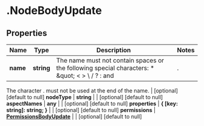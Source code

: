 # .NodeBodyUpdate

## Properties
Name | Type | Description | Notes
------------ | ------------- | ------------- | -------------
**name** | **string** | The name must not contain spaces or the following special characters: * \&quot; &lt; &gt; \\ / ? : and |.
The character . must not be used at the end of the name.
 | [optional] [default to null]
**nodeType** | **string** |  | [optional] [default to null]
**aspectNames** | **any** |  | [optional] [default to null]
**properties** | **{ [key: string]: string; }** |  | [optional] [default to null]
**permissions** | [**PermissionsBodyUpdate**](PermissionsBodyUpdate.md) |  | [optional] [default to null]


